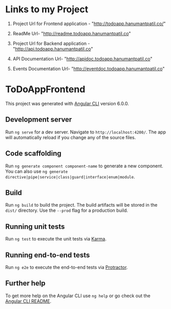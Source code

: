 # Links to my Project 

   1) Project Url for Frontend application - "http://todoapp.hanumantpatil.co/"

   2) ReadMe Url- "http://readme.todoapp.hanumantpatil.co"

   3) Project Url for Backend application - "http://api.todoapp.hanumantpatil.co"  

   4) API Documentation Url- "http://apidoc.todoapp.hanumantpatil.co"

   5) Events Documentation Url- "http://eventdoc.todoapp.hanumantpatil.co"




# ToDoAppFrontend

This project was generated with [Angular CLI](https://github.com/angular/angular-cli) version 6.0.0.

## Development server

Run `ng serve` for a dev server. Navigate to `http://localhost:4200/`. The app will automatically reload if you change any of the source files.

## Code scaffolding

Run `ng generate component component-name` to generate a new component. You can also use `ng generate directive|pipe|service|class|guard|interface|enum|module`.

## Build

Run `ng build` to build the project. The build artifacts will be stored in the `dist/` directory. Use the `--prod` flag for a production build.

## Running unit tests

Run `ng test` to execute the unit tests via [Karma](https://karma-runner.github.io).

## Running end-to-end tests

Run `ng e2e` to execute the end-to-end tests via [Protractor](http://www.protractortest.org/).

## Further help

To get more help on the Angular CLI use `ng help` or go check out the [Angular CLI README](https://github.com/angular/angular-cli/blob/master/README.md).
